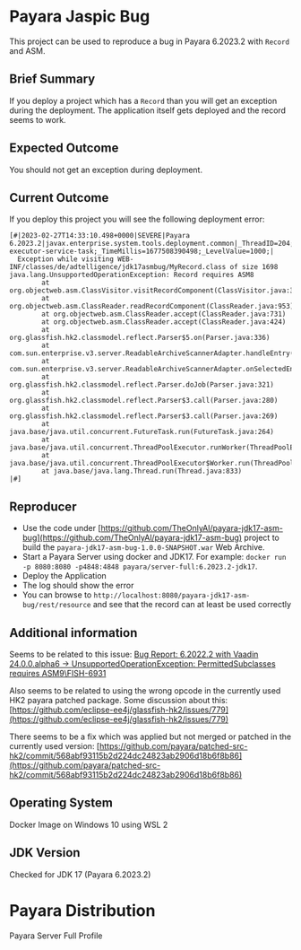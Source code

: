 # Payara Jaspic Bug

This project can be used to reproduce a bug in Payara 6.2023.2 with ``Record`` and ASM.

## Brief Summary

If you deploy a project which has a ``Record`` than you will get an exception during the deployment. The application itself gets deployed and the record seems to work.

## Expected Outcome

You should not get an exception during deployment.

## Current Outcome

If you deploy this project you will see the following deployment error:

```
[#|2023-02-27T14:33:10.498+0000|SEVERE|Payara 6.2023.2|javax.enterprise.system.tools.deployment.common|_ThreadID=204;_ThreadName=payara-executor-service-task;_TimeMillis=1677508390498;_LevelValue=1000;|
  Exception while visiting WEB-INF/classes/de/adtelligence/jdk17asmbug/MyRecord.class of size 1698
java.lang.UnsupportedOperationException: Record requires ASM8
        at org.objectweb.asm.ClassVisitor.visitRecordComponent(ClassVisitor.java:305)
        at org.objectweb.asm.ClassReader.readRecordComponent(ClassReader.java:953)
        at org.objectweb.asm.ClassReader.accept(ClassReader.java:731)
        at org.objectweb.asm.ClassReader.accept(ClassReader.java:424)
        at org.glassfish.hk2.classmodel.reflect.Parser$5.on(Parser.java:336)
        at com.sun.enterprise.v3.server.ReadableArchiveScannerAdapter.handleEntry(ReadableArchiveScannerAdapter.java:164)
        at com.sun.enterprise.v3.server.ReadableArchiveScannerAdapter.onSelectedEntries(ReadableArchiveScannerAdapter.java:130)
        at org.glassfish.hk2.classmodel.reflect.Parser.doJob(Parser.java:321)
        at org.glassfish.hk2.classmodel.reflect.Parser$3.call(Parser.java:280)
        at org.glassfish.hk2.classmodel.reflect.Parser$3.call(Parser.java:269)
        at java.base/java.util.concurrent.FutureTask.run(FutureTask.java:264)
        at java.base/java.util.concurrent.ThreadPoolExecutor.runWorker(ThreadPoolExecutor.java:1136)
        at java.base/java.util.concurrent.ThreadPoolExecutor$Worker.run(ThreadPoolExecutor.java:635)
        at java.base/java.lang.Thread.run(Thread.java:833)
|#]
```


## Reproducer

* Use the code under [https://github.com/TheOnlyAl/payara-jdk17-asm-bug](https://github.com/TheOnlyAl/payara-jdk17-asm-bug) project to build the `payara-jdk17-asm-bug-1.0.0-SNAPSHOT.war` Web Archive.
* Start a Payara Server using docker and JDK17. For example: `docker run -p 8080:8080 -p4848:4848 payara/server-full:6.2023.2-jdk17`.
* Deploy the Application
* The log should show the error
* You can browse to `http://localhost:8080/payara-jdk17-asm-bug/rest/resource` and see that the record can at least be used correctly

## Additional information

Seems to be related to this issue: [Bug Report: 6.2022.2 with Vaadin 24.0.0.alpha6 -> UnsupportedOperationException: PermittedSubclasses requires ASM9\FISH-6931](https://github.com/payara/Payara/issues/6127)

Also seems to be related to using the wrong opcode in the currently used HK2 payara patched package. Some discussion about this:
[https://github.com/eclipse-ee4j/glassfish-hk2/issues/779](https://github.com/eclipse-ee4j/glassfish-hk2/issues/779)

There seems to be a fix which was applied but not merged or patched in the currently used version:
[https://github.com/payara/patched-src-hk2/commit/568abf93115b2d224dc24823ab2906d18b6f8b86](https://github.com/payara/patched-src-hk2/commit/568abf93115b2d224dc24823ab2906d18b6f8b86)

## Operating System

Docker Image on Windows 10 using WSL 2

## JDK Version

Checked for JDK 17 (Payara 6.2023.2)

# Payara Distribution

Payara Server Full Profile